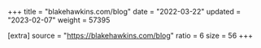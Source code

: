+++
title = "blakehawkins.com/blog"
date = "2022-03-22"
updated = "2023-02-07"
weight = 57395

[extra]
source = "https://blakehawkins.com/blog"
ratio = 6
size = 56
+++
